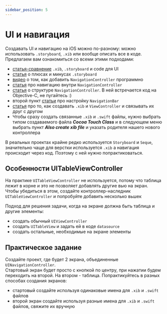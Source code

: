 ```yaml
---
sidebar_position: 5
---
```


# UI и навигация

Создавать UI и навигацию на iOS можно по-разному: можно использовать `.storyboard`, `.xib` или вообще описать все в коде.
Предлагаем вам ознакомиться со всеми этими подходами:
- [статья-сравнение](https://putkovdimi.medium.com/%D0%BF%D0%BE%D0%B4%D1%85%D0%BE%D0%B4%D1%8B-%D0%BA-%D1%80%D0%B5%D0%B0%D0%BB%D0%B8%D0%B7%D0%B0%D1%86%D0%B8%D0%B8-ui-%D0%B2-swift-22de5f1662f4) `.xib`, `.storyboard` и code для UI
- [статья](https://habr.com/ru/company/mobileup/blog/456086/) о плюсах и минусах `.storyboard`
- [видео](https://www.youtube.com/watch?v=lRfCAYaGldg) о том, как добавить `NavigationController` программно  
- [статья](https://medium.com/@felicity.johnson.mail/pushing-popping-dismissing-viewcontrollers-a30e98731df5) про навигацию внутри `NavigationController`
- [статья](http://macbug.ru/ios/cnavigation) о структуре `NavigationController`. В ней встречается код на Objective-C, не пугайтесь :)
- второй пункт [статьи](https://levelup.gitconnected.com/uinavigation-controller-and-uinavigationbar-in-swift-ff3532fd58b6) про настройку `NavigationBar`
- [статья](https://imjhk03.github.io/posts/create-viewcontroller-from-xib/) про то, как создавать `.xib` и `ViewController` и связывать их друг с другом
- Чтобы сразу создать связанные `.xib` и `.swift` файлы, нужно выбрать типом создаваемого файла ***Cocoa Touch Class*** и в следующем меню выбрать пункт ***Also create xib file*** и указать родителя нашего нового контроллера

В реальных проектах крайне редко используется `Storyboard` и `Seque`, значительно чаще для верстки используется `.xib` а навигация происходит через код. Поэтому с ней нужно попрактиковаться.

## Особенности UITableViewController
На практике `UITableViewController` не используется, потому что таблица лежит в корне и это не позволяет добавлять другие вью на экран. Чтобы убедиться в этом, создайте контроллер-наследник `UITableViewController` и попробуйте добавить несколько вьшек 

Подход для решения задачи, когда на экране должна быть таблица и другие элементы:
- создать обычный `UIViewController`
- создать `UITableView` и задать ей в коде `datasource`
- создать остальные, необходимые на экране элементы

## Практическое задание

Создайте проект, где будет 2 экрана, объединенные `UINavigationController`.  
Стартовый экран будет просто с кнопкой по центру, при нажатии будем переходить на второй. На втором - таблица.
Попрактикуйтесь в разных способах создания экранов:
- стартовый создайте используя одинаковые имена для `.xib` и `.swift` файлов 
- второй экран создайте используя разные имена для `.xib` и `.swift` файлов, свяжите их вручную
